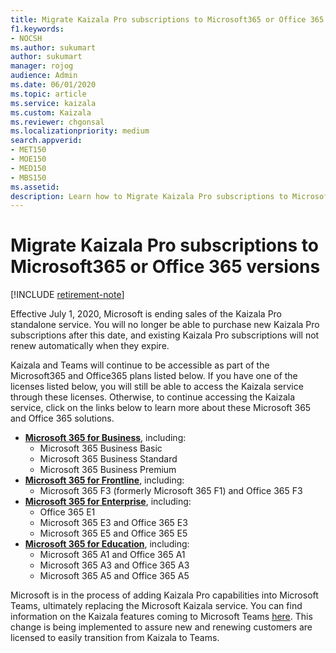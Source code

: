 ```yaml
---
title: Migrate Kaizala Pro subscriptions to Microsoft365 or Office 365 versions
f1.keywords:
- NOCSH
ms.author: sukumart
author: sukumart
manager: rojog
audience: Admin
ms.date: 06/01/2020
ms.topic: article
ms.service: kaizala
ms.custom: Kaizala
ms.reviewer: chgonsal
ms.localizationpriority: medium
search.appverid:
- MET150
- MOE150
- MED150
- MBS150
ms.assetid: 
description: Learn how to Migrate Kaizala Pro subscriptions to Microsoft365 or Office 365 versions.
---
```


# Migrate Kaizala Pro subscriptions to Microsoft365 or Office 365 versions

[!INCLUDE [retirement-note](includes/retirement-note.md)]

Effective July 1, 2020, Microsoft is ending sales of the Kaizala Pro standalone service. You will no longer be able to purchase new Kaizala Pro subscriptions after this date, and existing Kaizala Pro subscriptions will not renew automatically when they expire.

Kaizala and Teams will continue to be accessible as part of the Microsoft365 and Office365 plans listed below. If you have one of the licenses listed below, you will still be able to access the Kaizala service through these licenses. Otherwise, to continue accessing the Kaizala service, click on the links below to learn more about these Microsoft 365 and Office 365 solutions.

- [**Microsoft 365 for Business**](https://www.microsoft.com/microsoft-365/compare-all-microsoft-365-products?&activetab=tab:primaryr2), including:  
    - Microsoft 365 Business Basic
    - Microsoft 365 Business Standard
    - Microsoft 365 Business Premium 
- [**Microsoft 365 for Frontline**](https://www.microsoft.com/microsoft-365/microsoft-365-enterprise-f3?activetab=pivot:overviewtab), including:
    - Microsoft 365 F3 (formerly Microsoft 365 F1) and Office 365 F3
- [**Microsoft 365 for Enterprise**](https://www.microsoft.com/microsoft-365/compare-microsoft-365-enterprise-plans), including: 
    - Office 365 E1
    - Microsoft 365 E3 and Office 365 E3
    - Microsoft 365 E5 and Office 365 E5
- [**Microsoft 365 for Education**](https://www.microsoft.com/education/buy-license/microsoft365), including: 
    - Microsoft 365 A1 and Office 365 A1
    - Microsoft 365 A3 and Office 365 A3
    - Microsoft 365 A5 and Office 365 A5

Microsoft is in the process of adding Kaizala Pro capabilities into Microsoft Teams, ultimately replacing the Microsoft Kaizala service. You can find information on the Kaizala features coming to Microsoft Teams [here](https://techcommunity.microsoft.com/t5/microsoft-kaizala-blog/update-on-kaizala-features-coming-to-microsoft-teams/ba-p/974525).  This change is being implemented to assure new and renewing customers are licensed to easily transition from Kaizala to Teams.
